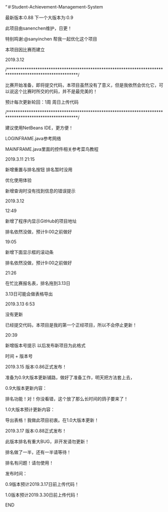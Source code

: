 “＃Student-Achievement-Management-System

最新版本:0.88 下一个大版本为:0.9

此项目由sanenchen维护，日更！

特别鸣谢:@sanyinchen 帮我一起优化这个项目

本项目因比赛而建立

2019.3.12 

/********************************************************************************************************/

比赛开始准备，即将提交代码，本项目虽然没有了意义，但是我依然会优化它，可以说这个比赛时所交的代码，并不是最完美的！

预计每次更新轮回：1周 周日上传代码

/********************************************************************************************************/

建议使用NetBeans IDE，更方便！

LOGINFRAME.java参考网络

MAINFRAME.java里面的控件相关参考菜鸟教程

2019.3.11 21:15

新增重置与排名按钮 排名暂时没用

优化使用体验

新增查询时没有找到信息的错误提示

2019.3.12 

12:49

新增了程序内显示GitHub的项目地址

排名依然没做，预计9:00之前做好

19:05

新增下面显示框的滚动条

排名依然没做，预计9:00之前做好

21:26

在忙比赛报名表，排名拖到3.13日

3.13日可能会做表格导出

2019.3.13 6:53

没有更新

已经提交代码，本项目是我的第一个正经项目，所以不会停止更新！

20:39

新增版本号提示 以后发布新项目为此格式

时间 + 版本号

2019.3.15  版本:0.86正式发布！

准备为0.9大版本更新铺路，做好了准备工作，明天把方法套上去，

0.9大版本更新内容：

排名功能！对！你没看错，这个放了那么长时间的鸽子要来了！

1.0大版本预计更新内容：

导出表格！我做此项目初衷。在1.0大版本更新！

2019.3.17 版本:0.88正式发布！

此版本排名有重大BUG，非开发请勿更新！

排名做了一半，还有一半请等待！

排名有问题！请勿使用！

发布时间：

0.9版本预计2019.3.17日前上传代码！

1.0版本预计2019.3.30日前上传代码！




END

